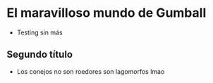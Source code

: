 # El maravilloso mundo de Gumball
- Testing sin más


## Segundo título
- Los conejos no son roedores son lagomorfos
lmao